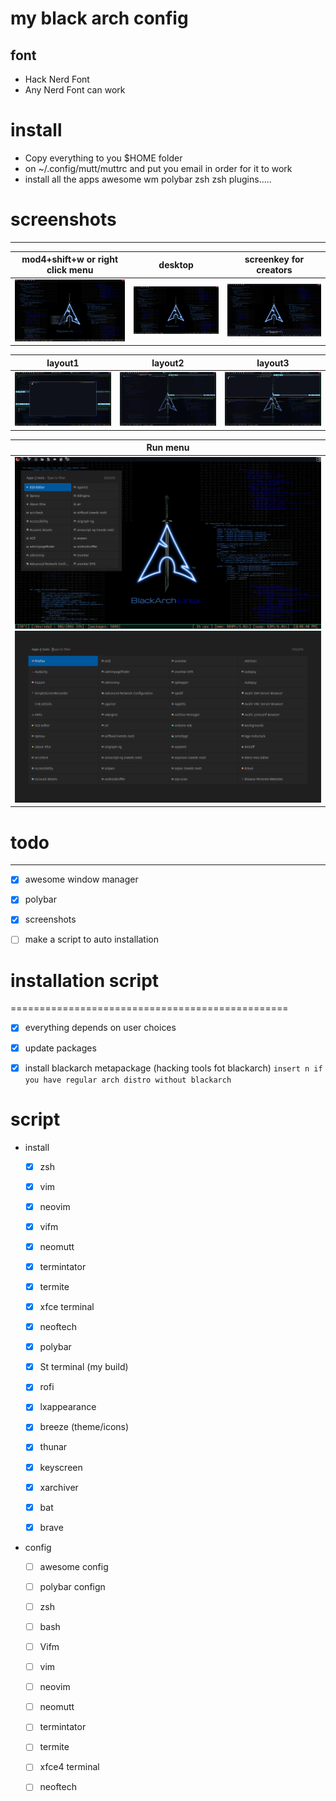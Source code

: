 # my black arch config
## font 
* Hack Nerd Font
* Any Nerd Font can work

# install
 * Copy everything to you $HOME folder 
 * on ~/.config/mutt/muttrc and put you email in order for it to work
 * install all the apps awesome wm polybar zsh zsh plugins.....
# screenshots
-----------------------------------------------


  |mod4+shift+w or right click menu|        desktop          |screenkey for creators    |
  |:------------------------------:|:-----------------------:|:------------------------:|
  |![pics/2.png](pics/2.png)       |![pics/1.png](pics/1.png)|![pics/8.png](pics/8.png) |

   |        layout1          |        layout2          |        layout3          |
   |:-----------------------:|:-----------------------:|:-----------------------:|
   |![pics/3.png](pics/3.png)|![pics/4.png](pics/4.png)|![pics/5.png](pics/5.png)|
   

  |          Run menu                                   |
  |:---------------------------------------------------:|
  | ![pics/6.png](pics/6.png) ![pics/7.png](pics/7.png) |
 
# todo 
-----------------------------------------------
- [X] awesome window manager

- [X] polybar

- [X] screenshots

- [ ] make a script to auto installation

# installation script
================================================

- [X] everything depends on user choices

- [X] update packages

- [X] install blackarch metapackage (hacking tools fot blackarch)
        `insert n if you have regular arch distro without blackarch`

# script

* install

  - [X] zsh

  - [X] vim

  - [X] neovim

  - [X] vifm

  - [X] neomutt

  - [X] termintator

  - [X] termite

  - [X] xfce terminal

  - [X] neoftech

  - [X]  polybar

  - [X] St terminal (my build)

  - [X] rofi 
  
  - [x] lxappearance

  - [X] breeze (theme/icons)

  - [X] thunar

  - [X] keyscreen

  - [X] xarchiver

  - [X] bat

  - [X] brave 

* config

  - [ ]  awesome config

  - [ ]  polybar confign 

  - [ ] zsh

  - [ ] bash

  - [ ] Vifm

  - [ ] vim

  - [ ] neovim

  - [ ] neomutt

  - [ ] termintator

  - [ ] termite

  - [ ] xfce4 terminal

  - [ ] neoftech
